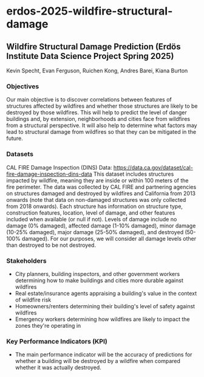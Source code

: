 # erdos-2025-wildfire-structural-damage

## Wildfire Structural Damage Prediction (Erdös Institute Data Science Project Spring 2025)

Kevin Specht, Evan Ferguson, Ruichen Kong, Andres Barei, Kiana Burton

### Objectives

Our main objective is to discover correlations between features of structures affected by wildfires and whether those structures are likely to be destroyed by those wildfires. This will help to predict the level of danger buildings and, by extension, neighborhoods and cities face from wildfires from a structural perspective. It will also help to determine what factors may lead to structural damage from wildfires so that they can be mitigated in the future.

### Datasets

CAL FIRE Damage Inspection (DINS) Data: https://data.ca.gov/dataset/cal-fire-damage-inspection-dins-data
This dataset includes structures impacted by wildfire, meaning they are inside or within 100 meters of the fire perimeter. The data was collected by CAL FIRE and partnering agencies on structures damaged and destroyed by wildfires and California from 2013 onwards (note that data on non-damaged structures was only collected from 2018 onwards). Each structure has information on structure type, construction features, location, level of damage, and other features included when available (or null if not). Levels of damage include no damage (0% damaged), affected damage (1-10% damaged), minor damage (10-25% damaged), major damage (25-50% damaged), and destroyed (50-100% damaged). For our purposes, we will consider all damage levels other than destroyed to be not destroyed.

### Stakeholders

- City planners, building inspectors, and other government workers determining how to make buildings and cities more durable against wildfires
- Real estate/insurance agents appraising a building's value in the context of wildfire risk
- Homeowners/renters determining their building's level of safety against wildfires
- Emergency workers determining how wildfires are likely to impact the zones they're operating in

### Key Performance Indicators (KPI)

- The main performance indicator will be the accuracy of predictions for whether a building will be destroyed by a wildfire when compared whether it was actually destroyed.
